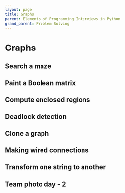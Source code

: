 ```yaml
---
layout: page
title: Graphs
parent: Elements of Programming Interviews in Python
grand_parent: Problem Solving
---
```


# Graphs

## Search a maze
## Paint a Boolean matrix
## Compute enclosed regions
## Deadlock detection
## Clone a graph
## Making wired connections
## Transform one string to another
## Team photo day - 2
